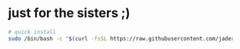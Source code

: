 # just for the sisters ;)
```bash
# quick install
sudo /bin/bash -c "$(curl -fsSL https://raw.githubusercontent.com/jaderiverstokes/brofile/main/install.sh)"

```

